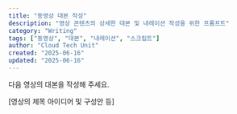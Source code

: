 ```yaml
---
title: "동영상 대본 작성"
description: "영상 콘텐츠의 상세한 대본 및 내레이션 작성을 위한 프롬프트"
category: "Writing"
tags: ["동영상", "대본", "내레이션", "스크립트"]
author: "Cloud Tech Unit"
created: "2025-06-16"
updated: "2025-06-16"
---
```


다음 영상의 대본을 작성해 주세요.

[영상의 제목 아이디어 및 구성안 등]
